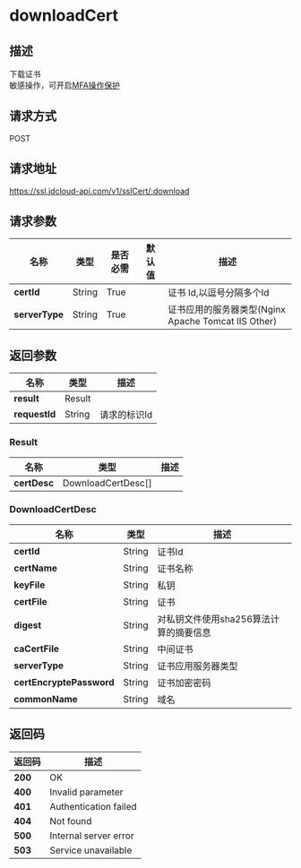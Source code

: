 # downloadCert


## 描述
下载证书<br>敏感操作，可开启<a href="https://docs.jdcloud.com/cn/security-operation-protection/operation-protection">MFA操作保护</a>

## 请求方式
POST

## 请求地址
https://ssl.jdcloud-api.com/v1/sslCert/:download

## 请求参数
| 名称       | 类型   | 是否必需 | 默认值 | 描述                                                |
| ---------- | ------ | -------- | ------ | --------------------------------------------------- |
| **certId** | String | True     |        | 证书 Id,以逗号分隔多个Id                           |
| **serverType** | String | True     |        | 证书应用的服务器类型(Nginx Apache Tomcat IIS Other) |


## 返回参数
| 名称          | 类型   | 描述         |
| ------------- | ------ | ------------ |
| **result**    | Result |              |
| **requestId** | String | 请求的标识Id |

### Result
| 名称         | 类型               | 描述 |
| ------------ | ------------------ | ---- |
| **certDesc** | DownloadCertDesc[] |      |
### DownloadCertDesc
| 名称                 | 类型   | 描述                                   |
| -------------------- | ------ | -------------------------------------- |
| **certId**           | String | 证书Id                                 |
| **certName**         | String | 证书名称                               |
| **keyFile**          | String | 私钥                                   |
| **certFile**         | String | 证书                                   |
| **digest**           | String | 对私钥文件使用sha256算法计算的摘要信息 |
| **caCertFile**           | String | 中间证书                               |
| **serverType**           | String | 证书应用服务器类型                     |
| **certEncryptePassword** | String | 证书加密密码                           |
| **commonName**           | String | 域名                                   |

## 返回码
| 返回码  | 描述                  |
| ------- | --------------------- |
| **200** | OK                    |
| **400** | Invalid parameter     |
| **401** | Authentication failed |
| **404** | Not found             |
| **500** | Internal server error |
| **503** | Service unavailable   |
